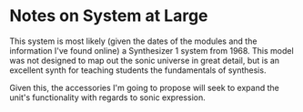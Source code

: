 # Notes on System at Large

This system is most likely (given the dates of the modules and the 
information I've found online) a Synthesizer 1 system from 1968. 
This model was not designed to map out the sonic universe in great
detail, but is an excellent synth for teaching students the fundamentals
of synthesis. 

Given this, the accessories I'm going to propose will seek to 
expand the unit's functionality with regards to sonic expression. 

